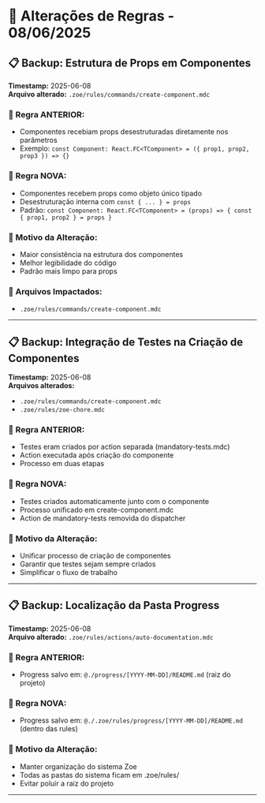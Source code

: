 # 🔧 Alterações de Regras - 08/06/2025

## 📋 Backup: Estrutura de Props em Componentes

**Timestamp:** 2025-06-08  
**Arquivo alterado:** `.zoe/rules/commands/create-component.mdc`

### 📄 Regra ANTERIOR:
- Componentes recebiam props desestruturadas diretamente nos parâmetros
- Exemplo: `const Component: React.FC<TComponent> = ({ prop1, prop2, prop3 }) => {}`

### 📄 Regra NOVA:
- Componentes recebem props como objeto único tipado
- Desestruturação interna com `const { ... } = props`
- Padrão: `const Component: React.FC<TComponent> = (props) => { const { prop1, prop2 } = props }`

### 🎯 Motivo da Alteração:
- Maior consistência na estrutura dos componentes
- Melhor legibilidade do código  
- Padrão mais limpo para props

### 📁 Arquivos Impactados:
- `.zoe/rules/commands/create-component.mdc`

---

## 📋 Backup: Integração de Testes na Criação de Componentes

**Timestamp:** 2025-06-08  
**Arquivos alterados:** 
- `.zoe/rules/commands/create-component.mdc`
- `.zoe/rules/zoe-chore.mdc`

### 📄 Regra ANTERIOR:
- Testes eram criados por action separada (mandatory-tests.mdc)
- Action executada após criação do componente
- Processo em duas etapas

### 📄 Regra NOVA:
- Testes criados automaticamente junto com o componente
- Processo unificado em create-component.mdc
- Action de mandatory-tests removida do dispatcher

### 🎯 Motivo da Alteração:
- Unificar processo de criação de componentes
- Garantir que testes sejam sempre criados
- Simplificar o fluxo de trabalho

---

## 📋 Backup: Localização da Pasta Progress

**Timestamp:** 2025-06-08  
**Arquivo alterado:** `.zoe/rules/actions/auto-documentation.mdc`

### 📄 Regra ANTERIOR:
- Progress salvo em: `@./progress/[YYYY-MM-DD]/README.md` (raiz do projeto)

### 📄 Regra NOVA:
- Progress salvo em: `@./.zoe/rules/progress/[YYYY-MM-DD]/README.md` (dentro das rules)

### 🎯 Motivo da Alteração:
- Manter organização do sistema Zoe
- Todas as pastas do sistema ficam em .zoe/rules/
- Evitar poluir a raiz do projeto

--- 